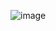 ![image](https://user-images.githubusercontent.com/60845268/173234172-5e8fc5f4-9a92-42dc-809b-7e0b77b16bfa.png)
